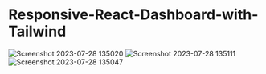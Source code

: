 # Responsive-React-Dashboard-with-Tailwind



![Screenshot 2023-07-28 135020](https://github.com/kunal7216/Responsive-React-Dashboard-with-Tailwind/assets/112888767/59291101-ae14-471c-8158-62a62887075a)
![Screenshot 2023-07-28 135111](https://github.com/kunal7216/Responsive-React-Dashboard-with-Tailwind/assets/112888767/5bc4bba8-ee21-48fb-a9f2-4b5008665569)
![Screenshot 2023-07-28 135047](https://github.com/kunal7216/Responsive-React-Dashboard-with-Tailwind/assets/112888767/65a00b3a-9539-4d92-83b1-9303e319456b)
